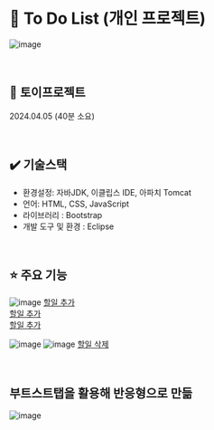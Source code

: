 # 📜 To Do List (개인 프로젝트)
![image](https://github.com/WooRiGyeoRe/ToDoList/assets/144170214/f130742e-c8ce-4c7b-9f69-349a509c2e3c)

<br>

## 📅 토이프로젝트 
2024.04.05 (40분 소요)

<br>

## ✔️ 기술스택
- 환경설정:  자바JDK, 이클립스 IDE, 아파치 Tomcat
- 언어: HTML, CSS, JavaScript
- 라이브러리 : Bootstrap
- 개발 도구 및 환경 : Eclipse

<br>

## ⭐ 주요 기능
![image](https://github.com/WooRiGyeoRe/ToDoList/assets/144170214/cd6716ca-d1f0-496e-bd76-33487ee93f80)
<a href="https://github.com/WooRiGyeoRe/ToDoList/blob/23181089f4f82d397692a11b9e6cdb4206759e5c/src/main/webapp/ch1/todoapp.html#L48C1-L50C83" target='_blank'> 할일 추가</a> <br>
<a href="https://github.com/WooRiGyeoRe/ToDoList/blob/23181089f4f82d397692a11b9e6cdb4206759e5c/src/main/webapp/ch1/todoapp.html#L11C1-L21C44" target='_blank'> 할일 추가</a> <br>
<a href="https://github.com/WooRiGyeoRe/ToDoList/blob/23181089f4f82d397692a11b9e6cdb4206759e5c/src/main/webapp/ch1/todoapp.html#L29C1-L38C16" target='_blank'> 할일 추가</a>

![image](https://github.com/WooRiGyeoRe/ToDoList/assets/144170214/260ec646-ca6f-4518-90d3-f54f5a1d4d32)
![image](https://github.com/WooRiGyeoRe/ToDoList/assets/144170214/c35efc71-c3bf-47c0-853a-9ae933721ce9)
<a href="https://github.com/WooRiGyeoRe/ToDoList/blob/04a8e94e64fa3d9f60c0ade89342338165b5a056/src/main/webapp/ch1/todoapp.html#L23C1-L27C28" target='_blank'> 할일 삭제</a>

<br>

## 부트스트탭을 활용해 반응형으로 만듦
![image](https://github.com/WooRiGyeoRe/ToDoList/assets/144170214/af78483c-3528-4979-bf65-55540f503ddd)


